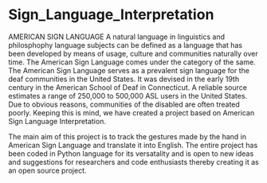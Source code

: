 # Sign_Language_Interpretation
 AMERICAN SIGN LANGUAGE
 A natural language in linguistics and philosphophy language subjects can be defined as a language that has been developed
 by means of usage, culture and communities naturally over time. The American Sign Language comes under the category of the 
 same. The American Sign Language serves as a prevalent sign language for the deaf communities in the United States. It 
 was devised in the early 19th century in the American School of Deaf in Connecticut. A reliable source estimates a range 
 of 250,000 to 500,000 ASL users in the United States. Due to obvious reasons, communities of the disabled are often treated
 poorly. Keeping this is mind, we have created a project based on American Sign Language Interpretation.

 The main aim of this project is to track the gestures made by the hand in American Sign Language and translate it into English.
 The entire project has been coded in Python language for its versatality and is open to new ideas and suggestions for 
 researchers and code enthusiasts thereby creating it as an open source project.
